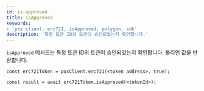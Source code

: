 ```yaml
---
id: is-approved
title: isApproved
keywords:
- 'pos client, erc721, isApproved, polygon, sdk'
description: '특정 토큰 ID의 토큰이 승인되었는지 확인합니다.'
---
```


`isApproved` 메서드는 특정 토큰 ID의 토큰이 승인되었는지 확인합니다. 불리언 값을 반환합니다.

```
const erc721Token = posClient.erc721(<token address>, true);

const result = await erc721Token.isApproved(<tokenId>);

```
